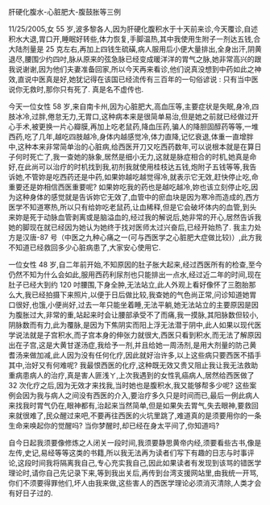 肝硬化腹水-心脏肥大-腹鼓胀等三例

11/25/2005,女 55 岁,波多黎各人,因为肝硬化腹积水于十天前来诊,今天覆诊,自述积水大退,胃口开,睡眠好转些,体力恢复,手脚温热,其中我使用生附子一剂达五钱,合大陆剂量是 25 克左右,再加上四钱生硫磺,病人服用后小便大量排出,全身出汗,阴黄退尽,腰围少约四吋,脉从原来的弦急脉已经变成暖洋洋的胃气之脉,她非常高兴的跟我说谢谢,因为他们夫妻准备回家,所以今天再来看诊,他们说真没想到中药如此之神效,直说中医真是好,她犹记得在该国已经流传有三百年的一句俗谚说 : 只有当中医说你无救时,那你只有死了. 真是名不虚传也.

今天一位女性 58 岁,来自南卡州,因为心脏肥大,高血压等,主要症状是失眠,身冷,四肢冰冷,过胖,倦怠无力,无胃口,这种病本来是很简单易治,但是她之前就已经做过开心手术,被更换一片心瓣膜,再加上吃老鼠药,降血压药,骗人的降胆固醇药等等,一堆西药,吃了几年,越吃四肢越冷,身体内越感觉冷,体力直降,记忆衰退,体重一直增胖中,这种本来非常简单治的心脏病,给西医开刀又吃西药数年,可以说根本就是在算日子何时死亡了,我一查她的脉象,居然是细小无力,这就是脉症相合的时机,她真是命好,在此尚可以治疗的时机找到我,初剂我就使用桂枝达五钱,炮附子五钱等等,我告诉她,不管妳是吃西药还是中药,如果妳越吃越觉得冷,就表示它无效,赶快停止吃,命重要还是妳相信西医重要呢? 如果妳吃我的药也是越吃越冷,妳也该立刻停止吃,因为这种身体的感觉就是告诉妳它无效了,血管中的瘀血块是因为寒冷而造成的,西方医学不知道寒热,所以只有给妳吃老鼠药,让血稀释,但是它会破坏体内的血管,到头来妳是死于动脉血管剥离或是脑溢血的,经过我的解说后,她非常的开心,居然告诉我她的脚现在就已经因为她认为她终于找对医师太过兴奋后,已经开始热了. 我主力处方是汉唐-87 号（中医之九种心痛之一(可与西医学之心脏肥大症做比较)）,此方我不知道已经救回多少心脏病患了,大家安心使用它.

一位女性 48 岁,自二年前开始,不知原因的肚子胀大起来,经过西医所有的检查,至今仍然不知为什么会如此,服用西药利尿剂也只能排出一点水,经过近二年的时间,现在肚子已经大到约 120 吋腰围,下身全肿,无法站立,此人外观上看好像怀了三胞胎那么大,我已经拍摄下来照片,以便于日后做比较,我查她的气色尚正常,问诊知道她胃口很好,也饿,小便尚好,过去一年只能坐着睡,无法平躺,她无法站立的主要原因是因为腹胀过大,非常的重,站起来时会让腰部承受不了而痛,我一摸脉,其阳脉数但较小,阴脉数而有力,此为覆脉,是因为下焦阴实而阳上浮无法潜于阴中,此人如果以现代医学说法就是子宫积水,而子宫本身的伸张力就很大,西医只看到积水,而无法了解原因出在子宫,这是大黄甘遂汤症,我给予一剂,并且给她一周汤剂,是用大剂量的防己黄耆汤来做加减,此人因为没有任何化疗,因此就好治许多,以上这些病只要西医不插手其中,治好又有何难呢? 我最恨西医的化疗,这种既无效又贵又阻止我让我无法救助重病患病人的治疗,真是害人匪浅ㄚ,上次我遇到的女性乳癌病人,居然给西医做了 32 次化疗之后,因为无效才来找我,当时她也是腹积水,我又能够帮多少呢? 这些案例会因为我与病人之间没有西医的介入,要治疗多久只是时间而已,最后一例此病人来找我时胃气仍在,眼神都有,治起来当然简单,但是如果失去胃气,失去眼神,要救回来就很难了,民众醒过来吧,不要再往西医的火坑里跳了,难道真的是须要用你的一条生命来唤起你的觉醒吗? 当你梦醒时,却已经在身太平间了,你知道吗?

自今日起我须要像修炼之人闭关一段时间,我须要静思黄帝内经,须要看些古书,像是左传,史记,易经等等这类的书籍,所以我无法再为读者们写下有趣的日志与时事评论,这段时间我将隔离我自己,专心充实我自己,因此如果读者有发现到该骂的错医学理论时,请你自己先记录下来,等到我出关后,再传到台湾支援网站里,由我统一开骂,你们不须要得罪他们,坏人由我来做,这些害人的西医学理论必须消灭清除,人类才会有好日子过的.
